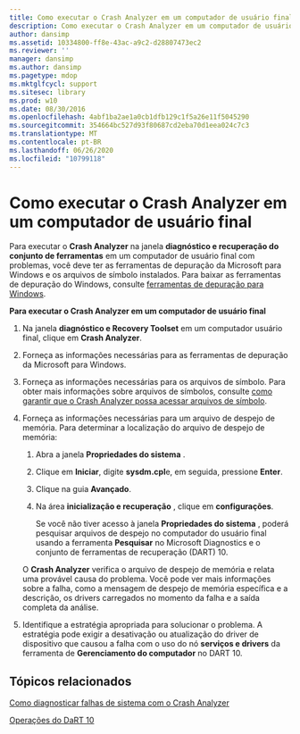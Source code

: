 ```yaml
---
title: Como executar o Crash Analyzer em um computador de usuário final
description: Como executar o Crash Analyzer em um computador de usuário final
author: dansimp
ms.assetid: 10334800-ff8e-43ac-a9c2-d28807473ec2
ms.reviewer: ''
manager: dansimp
ms.author: dansimp
ms.pagetype: mdop
ms.mktglfcycl: support
ms.sitesec: library
ms.prod: w10
ms.date: 08/30/2016
ms.openlocfilehash: 4abf1ba2ae1a0cb1dfb129c1f5a26e11f5045290
ms.sourcegitcommit: 354664bc527d93f80687cd2eba70d1eea024c7c3
ms.translationtype: MT
ms.contentlocale: pt-BR
ms.lasthandoff: 06/26/2020
ms.locfileid: "10799118"
---
```

# Como executar o Crash Analyzer em um computador de usuário final


Para executar o **Crash Analyzer** na janela **diagnóstico e recuperação do conjunto de ferramentas** em um computador de usuário final com problemas, você deve ter as ferramentas de depuração da Microsoft para Windows e os arquivos de símbolo instalados. Para baixar as ferramentas de depuração do Windows, consulte [ferramentas de depuração para Windows](https://go.microsoft.com/fwlink/?LinkId=266248).

**Para executar o Crash Analyzer em um computador de usuário final**

1.  Na janela **diagnóstico e Recovery Toolset** em um computador usuário final, clique em **Crash Analyzer**.

2.  Forneça as informações necessárias para as ferramentas de depuração da Microsoft para Windows.

3.  Forneça as informações necessárias para os arquivos de símbolo. Para obter mais informações sobre arquivos de símbolos, consulte [como garantir que o Crash Analyzer possa acessar arquivos de símbolo](how-to-ensure-that-crash-analyzer-can-access-symbol-files-dart-10.md).

4.  Forneça as informações necessárias para um arquivo de despejo de memória. Para determinar a localização do arquivo de despejo de memória:

    1.  Abra a janela **Propriedades do sistema** .

    2.  Clique em **Iniciar**, digite **sysdm.cpl**e, em seguida, pressione **Enter**.

    3.  Clique na guia **Avançado**.

    4.  Na área **inicialização e recuperação** , clique em **configurações**.

        Se você não tiver acesso à janela **Propriedades do sistema** , poderá pesquisar arquivos de despejo no computador do usuário final usando a ferramenta **Pesquisar** no Microsoft Diagnostics e o conjunto de ferramentas de recuperação (DART) 10.

    O **Crash Analyzer** verifica o arquivo de despejo de memória e relata uma provável causa do problema. Você pode ver mais informações sobre a falha, como a mensagem de despejo de memória específica e a descrição, os drivers carregados no momento da falha e a saída completa da análise.

5.  Identifique a estratégia apropriada para solucionar o problema. A estratégia pode exigir a desativação ou atualização do driver de dispositivo que causou a falha com o uso do nó **serviços e drivers** da ferramenta de **Gerenciamento do computador** no DART 10.

## Tópicos relacionados


[Como diagnosticar falhas de sistema com o Crash Analyzer](diagnosing-system-failures-with-crash-analyzer-dart-10.md)

[Operações do DaRT 10](operations-for-dart-10.md)

 

 





